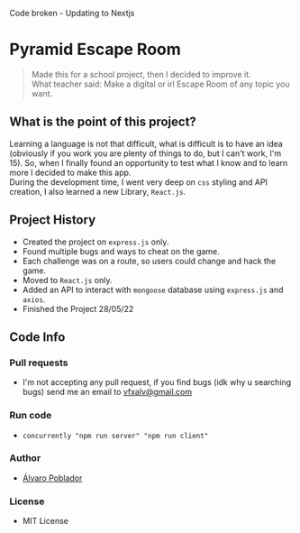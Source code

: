 Code broken - Updating to Nextjs 
# Pyramid Escape Room
> Made this for a school project, then I decided to improve it.<br>What teacher said: Make a digital or irl Escape Room of any topic you want.

## What is the point of this project?
Learning a language is not that difficult, what is difficult is to have an idea (obviously if you work you are plenty of things to do, but I can't work, I'm 15). So, when I finally found an opportunity to test what I know and to learn more I decided to make this app.<br>
During the development time, I went very deep on `css` styling and API creation, I also learned a new Library, `React.js`.


## Project History 
- Created the project on `express.js` only. 
- Found multiple bugs and ways to cheat on the game.
- Each challenge was on a route, so users could change and hack the game.
- Moved to `React.js` only.
- Added an API to interact with `mongoose` database using `express.js` and `axios`.
- Finished the Project 28/05/22

## Code Info

### Pull requests
- I'm not accepting any pull request, if you find bugs (idk why u searching bugs) send me an email to [vfxalv@gmail.com](mailto:vfxalv@gmail.com)

### Run code
- `concurrently "npm run server" "npm run client"`

### Author

- [Álvaro Poblador](https://github.com/newalvaro9/)

### License
- MIT License

